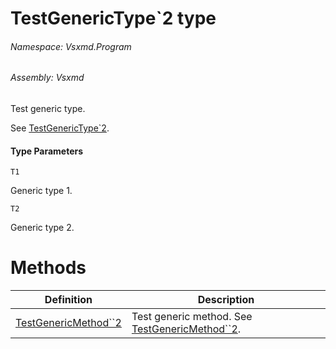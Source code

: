 <a name='T-Vsxmd-Program-TestGenericType`2'></a>
# TestGenericType\`2 type

###### Namespace:  Vsxmd.Program

###### Assembly:  Vsxmd

Test generic type.

See [TestGenericType\`2](/Vsxmd.Program/TestGenericType`2.md/#T-Vsxmd-Program-TestGenericType`2).

#### Type Parameters

`T1`  

Generic type 1.

`T2`  

Generic type 2.

# Methods

| Definition | Description |
|-|-|
| [TestGenericMethod\`\`2](/Vsxmd.Program/TestGenericMethod``2.md/#M-Vsxmd-Program-TestGenericType`2-TestGenericMethod``2) | Test generic method.  See [TestGenericMethod\`\`2](/Vsxmd.Program/TestGenericMethod``2.md/#M-Vsxmd-Program-TestGenericType`2-TestGenericMethod``2). |
